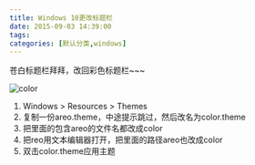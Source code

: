 ```yaml
---
title: Windows 10更改标题栏
date: 2015-09-03 14:39:00
tags: 
categories: [默认分类,windows]
---
```


苍白标题栏拜拜，改回彩色标题栏~~~ 

![color][1]

1. Windows > Resources > Themes
2. 复制一份areo.theme，中途提示跳过，然后改名为color.theme
3. 把里面的包含areo的文件名都改成color
4. 把reo用文本编辑器打开，把里面的路径areo也改成color
5. 双击color.theme应用主题


  [1]: http://ww1.sinaimg.cn/large/e7c91439gw1evaipa25uyj20pi0gjq44.jpg